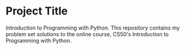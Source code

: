 # Project Title
Introduction to Programming with Python. This repository contains my problem set solutions to the online course, CS50's Introduction to Programming with Python.
